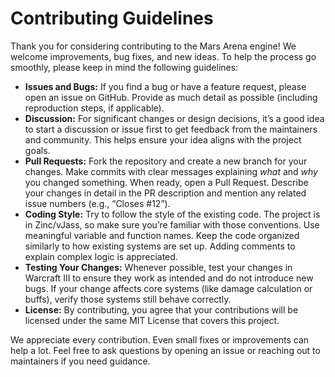 # Contributing Guidelines

Thank you for considering contributing to the Mars Arena engine! We welcome improvements, bug fixes, and new ideas. To help the process go smoothly, please keep in mind the following guidelines:

* **Issues and Bugs:** If you find a bug or have a feature request, please open an issue on GitHub. Provide as much detail as possible (including reproduction steps, if applicable).
* **Discussion:** For significant changes or design decisions, it’s a good idea to start a discussion or issue first to get feedback from the maintainers and community. This helps ensure your idea aligns with the project goals.
* **Pull Requests:** Fork the repository and create a new branch for your changes. Make commits with clear messages explaining *what* and *why* you changed something. When ready, open a Pull Request. Describe your changes in detail in the PR description and mention any related issue numbers (e.g., “Closes #12”).
* **Coding Style:** Try to follow the style of the existing code. The project is in Zinc/vJass, so make sure you’re familiar with those conventions. Use meaningful variable and function names. Keep the code organized similarly to how existing systems are set up. Adding comments to explain complex logic is appreciated.
* **Testing Your Changes:** Whenever possible, test your changes in Warcraft III to ensure they work as intended and do not introduce new bugs. If your change affects core systems (like damage calculation or buffs), verify those systems still behave correctly.
* **License:** By contributing, you agree that your contributions will be licensed under the same MIT License that covers this project.

We appreciate every contribution. Even small fixes or improvements can help a lot. Feel free to ask questions by opening an issue or reaching out to maintainers if you need guidance.
